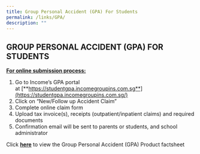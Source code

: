 ```yaml
---
title: Group Personal Accident (GPA) For Students
permalink: /links/GPA/
description: ""
---
```

## GROUP PERSONAL ACCIDENT (GPA) FOR STUDENTS


**<u>For online submission process:</u>**

1.  Go to Income’s GPA portal at&nbsp;[**https://studentgpa.incomegroupins.com.sg**](https://studentgpa.incomegroupins.com.sg/)
2.  Click on “New/Follow up Accident Claim”
3.  Complete online claim form
4.  Upload tax invoice(s), receipts (outpatient/inpatient claims) and required documents
5.  Confirmation email will be sent to parents or students, and school administrator

Click **[here](/files/Links/GPA%20for%20Students/product%20fact%20sheet%20year%202023.pdf)** to view the&nbsp;Group Personal Accident (GPA) Product factsheet